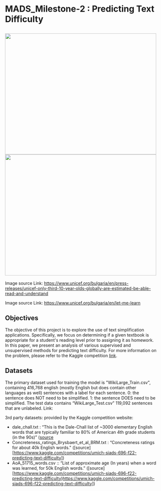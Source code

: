 # MADS_Milestone-2 : Predicting Text Difficulty
## <img width="500" height="400" src="https://github.com/cheerspankaj/MADS_Milestone-2/assets/82276130/26098ba1-dd47-4755-8882-2a01cdc7db73" > <img width="500" height="400" src="https://www.unicef.org/bulgaria/sites/unicef.org.bulgaria/files/styles/media_banner/public/%23LetMeLearn.png?itok=SFNyMo94">

Image source Link: https://www.unicef.org/bulgaria/en/press-releases/unicef-only-third-10-year-olds-globally-are-estimated-be-able-read-and-understand

Image source Link: https://www.unicef.org/bulgaria/en/let-me-learn

## Objectives
The objective of this project is to explore the use of text simplification applications. Specifically, we focus on determining if a given textbook is appropriate for a student's reading level prior to assigning it as homework. In this paper, we present an analysis of various supervised and unsupervised methods for predicting text difficulty. For more information on the problem, please refer to the Kaggle competition [link](https://www.kaggle.com/t/5a1872e494574cc7bbf433fa8f4687d9).

## Datasets
The primary dataset used for training the model is "WikiLarge_Train.csv", containing 416,768 english (mostly English but does contain
other languages as well) sentences with a label for each sentence.
0: the sentence does NOT need to be simplified.
1: the sentence DOES need to be simplified.
The test data contains “WikiLarge_Test.csv” 119,092 sentences that are unlabeled.
Link:

3rd party datasets: 
provided by the Kaggle competition website:
- dale_chall.txt : “This is the Dale-Chall list of ~3000 elementary English words that are typically familiar to 80% of American 4th grade students (in the 90s)” ([source]([url](https://www.kaggle.com/competitions/umich-siads-696-f22-predicting-text-difficulty))
- Concreteness_ratings_Brysbaert_et_al_BRM.txt : “Concreteness ratings for about 40k English words." ([source][https://www.kaggle.com/competitions/umich-siads-696-f22-predicting-text-difficulty])
- AoA_51715_words.csv :: “List of approximate age (In years) when a word was learned, for 50k English words.” ([source][https://www.kaggle.com/competitions/umich-siads-696-f22-predicting-text-difficulty)https://www.kaggle.com/competitions/umich-siads-696-f22-predicting-text-difficulty])
